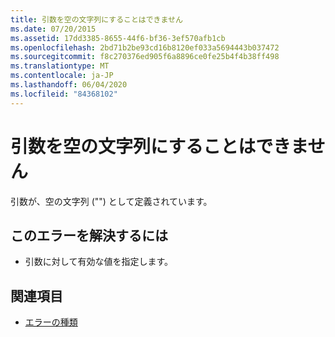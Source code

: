 ```yaml
---
title: 引数を空の文字列にすることはできません
ms.date: 07/20/2015
ms.assetid: 17dd3385-8655-44f6-bf36-3ef570afb1cb
ms.openlocfilehash: 2bd71b2be93cd16b8120ef033a5694443b037472
ms.sourcegitcommit: f8c270376ed905f6a8896ce0fe25b4f4b38ff498
ms.translationtype: MT
ms.contentlocale: ja-JP
ms.lasthandoff: 06/04/2020
ms.locfileid: "84368102"
---
```

# <a name="argument-cannot-be-an-empty-string"></a>引数を空の文字列にすることはできません
引数が、空の文字列 ("") として定義されています。  
  
## <a name="to-correct-this-error"></a>このエラーを解決するには  
  
- 引数に対して有効な値を指定します。  
  
## <a name="see-also"></a>関連項目

- [エラーの種類](../programming-guide/language-features/error-types.md)
